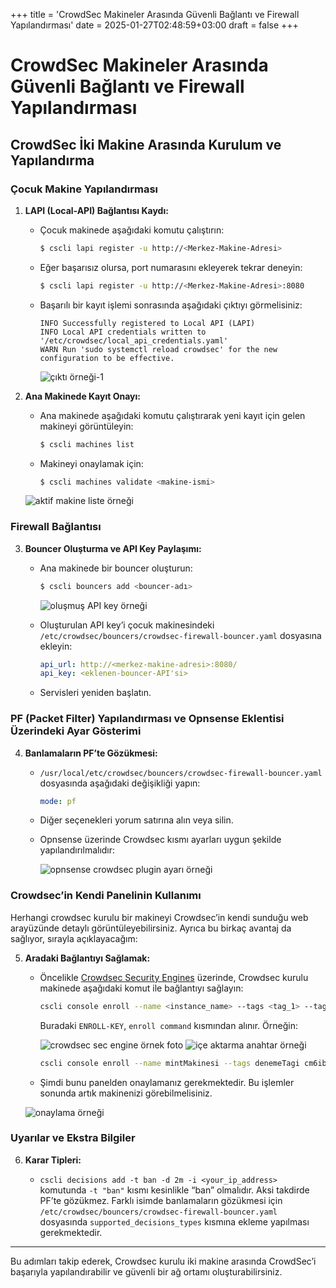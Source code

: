 +++
title = 'CrowdSec Makineler Arasında Güvenli Bağlantı ve Firewall Yapılandırması'
date = 2025-01-27T02:48:59+03:00
draft = false
+++

# CrowdSec Makineler Arasında Güvenli Bağlantı ve Firewall Yapılandırması


## CrowdSec İki Makine Arasında Kurulum ve Yapılandırma

### Çocuk Makine Yapılandırması

1. **LAPI (Local-API) Bağlantısı Kaydı:**

   - Çocuk makinede aşağıdaki komutu çalıştırın:

     ```bash
     $ cscli lapi register -u http://<Merkez-Makine-Adresi>
     ```

   - Eğer başarısız olursa, port numarasını ekleyerek tekrar deneyin:

     ```bash
     $ cscli lapi register -u http://<Merkez-Makine-Adresi>:8080
     ```

   - Başarılı bir kayıt işlemi sonrasında aşağıdaki çıktıyı görmelisiniz:

     ```
     INFO Successfully registered to Local API (LAPI)
     INFO Local API credentials written to '/etc/crowdsec/local_api_credentials.yaml'
     WARN Run 'sudo systemctl reload crowdsec' for the new configuration to be effective.
     ```

     ![çıktı örneği-1](/crowdsec-images/lapiRegister2.png)

2. **Ana Makinede Kayıt Onayı:**

   - Ana makinede aşağıdaki komutu çalıştırarak yeni kayıt için gelen makineyi görüntüleyin:

     ```bash
     $ cscli machines list
     ```

   - Makineyi onaylamak için:

     ```bash
     $ cscli machines validate <makine-ismi>
     ```

    ![aktif makine liste örneği](/crowdsec-images/machinesList.png)

### Firewall Bağlantısı

3. **Bouncer Oluşturma ve API Key Paylaşımı:**

   - Ana makinede bir bouncer oluşturun:

     ```bash
     $ cscli bouncers add <bouncer-adı>
     ```

        ![oluşmuş API key örneği](/crowdsec-images/bouncerAdd.png)

   - Oluşturulan API key’i çocuk makinesindeki `/etc/crowdsec/bouncers/crowdsec-firewall-bouncer.yaml` dosyasına ekleyin:

     ```yaml
     api_url: http://<merkez-makine-adresi>:8080/
     api_key: <eklenen-bouncer-API'si>
     ```

   - Servisleri yeniden başlatın.

### PF (Packet Filter) Yapılandırması ve Opnsense Eklentisi Üzerindeki Ayar Gösterimi

4. **Banlamaların PF’te Gözükmesi:**

   - `/usr/local/etc/crowdsec/bouncers/crowdsec-firewall-bouncer.yaml` dosyasında aşağıdaki değişikliği yapın:

     ```yaml
     mode: pf
     ```

   - Diğer seçenekleri yorum satırına alın veya silin.
   - Opnsense üzerinde Crowdsec kısmı ayarları uygun şekilde yapılandırılmalıdır:

        ![opnsense crowdsec plugin ayarı örneği](/crowdsec-images/opnsenseCrowdsec.png)

### Crowdsec’in Kendi Panelinin Kullanımı

Herhangi crowdsec kurulu bir makineyi Crowdsec’in kendi sunduğu web arayüzünde detaylı görüntüleyebilirsiniz. Ayrıca bu birkaç avantaj da sağlıyor, sırayla açıklayacağım:

5. **Aradaki Bağlantıyı Sağlamak:**

   - Öncelikle [Crowdsec Security Engines](https://app.crowdsec.net/security-engines) üzerinde, Crowdsec kurulu makinede aşağıdaki komut ile bağlantıyı sağlayın:

     ```bash
     cscli console enroll --name <instance_name> --tags <tag_1> --tags <tag_2> <ENROLL-KEY>
     ```

     Buradaki `ENROLL-KEY`, `enroll command` kısmından alınır. Örneğin:

     ![crowdsec sec engine örnek foto](/crowdsec-images/crowdsecSecurityEngine.png)
     ![içe aktarma anahtar örneği](/crowdsec-images/crowdsecEnrollCommand.png)

     ```bash
     cscli console enroll --name mintMakinesi --tags denemeTagi cm6ibltpg000nttgmf5saniq9
     ```

   - Şimdi bunu panelden onaylamanız gerekmektedir. Bu işlemler sonunda artık makinenizi görebilmelisiniz.

    ![onaylama örneği](/crowdsec-images/acceptingEnroll.png)

### Uyarılar ve Ekstra Bilgiler

6. **Karar Tipleri:**

    - `cscli decisions add -t ban -d 2m -i <your_ip_address>` komutunda `-t "ban"` kısmı kesinlikle “ban” olmalıdır. Aksi takdirde PF’te gözükmez. Farklı isimde banlamaların gözükmesi için `/etc/crowdsec/bouncers/crowdsec-firewall-bouncer.yaml` dosyasında `supported_decisions_types` kısmına ekleme yapılması gerekmektedir.

---

Bu adımları takip ederek, Crowdsec kurulu iki makine arasında CrowdSec’i başarıyla yapılandırabilir ve güvenli bir ağ ortamı oluşturabilirsiniz.




